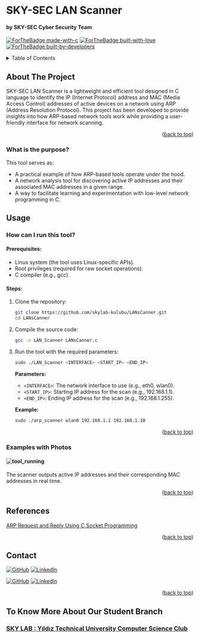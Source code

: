 
<a name="readme-top"></a>  

# SKY-SEC LAN Scanner  
#### by SKY-SEC Cyber Security Team  

[![ForTheBadge made-with-c](http://ForTheBadge.com/images/badges/made-with-c.svg)](https://en.wikipedia.org/wiki/C_(programming_language))
[![ForTheBadge built-with-love](http://ForTheBadge.com/images/badges/built-with-love.svg)](https://github.com/Muzaffer188/)  
[![ForTheBadge built-by-developers](http://ForTheBadge.com/images/badges/built-by-developers.svg)](https://github.com/m3rtuc/)

<details>  
  <summary>Table of Contents</summary>  
  <ol>  
    <li>  
      <a href="#about-the-project">About The Project</a>  
      <ul>  
        <li><a href="#what-is-the-purpose">What Is The Purpose?</a></li>  
      </ul>  
    </li>  
    <li>  
      <a href="#usage">Usage</a>  
      <ul>  
        <li><a href="#how-can-i-run-this-tool">How Can I Run This Tool?</a></li>  
      </ul>  
      <ul>  
        <li><a href="#examples-with-photos">Examples with Photos</a></li>  
      </ul>  
    </li>   
    <li><a href="#references">References</a></li>
    <li><a href="#contact">Contact</a></li>  
    <li><a href="#to-know-more-about-us">To Know More About Us</a></li>      
  </ol>  
</details>  

## About The Project  

SKY-SEC LAN Scanner is a lightweight and efficient tool designed in C language to identify the IP (Internet Protocol) address and MAC (Media Access Control) addresses of active devices on a network using ARP (Address Resolution Protocol). This project has been developed to provide insights into how ARP-based network tools work while providing a user-friendly interface for network scanning.  

<p align="right">(<a href="#readme-top">back to top</a>)</p>  

### What is the purpose?  

This tool serves as:  
- A practical example of how ARP-based tools operate under the hood.  
- A network analysis tool for discovering active IP addresses and their associated MAC addresses in a given range.  
- A way to facilitate learning and experimentation with low-level network programming in C.  

## Usage  

### How can I run this tool?  

#### Prerequisites:  
- Linux system (the tool uses Linux-specific APIs).  
- Root privileges (required for raw socket operations).  
- C compiler (e.g., gcc).  

#### Steps:  

1. Clone the repository:  
   ```bash
   git clone https://github.com/skylab-kulubu/LANsCanner.git  
   cd LANsCanner  
   ```

2. Compile the source code:  
   ```bash
   gcc -o LAN_Scanner LANsCanner.c  
   ```

3. Run the tool with the required parameters:  
   ```bash
   sudo ./LAN_Scanner <INTERFACE> <START_IP> <END_IP>  
   ```

   **Parameters:**  
   - `<INTERFACE>`: The network interface to use (e.g., eth0, wlan0).  
   - `<START_IP>`: Starting IP address for the scan (e.g., 192.168.1.1).  
   - `<END_IP>`: Ending IP address for the scan (e.g., 192.168.1.255).  

   **Example:**  
   ```bash
   sudo ./arp_scanner wlan0 192.168.1.1 192.168.1.10  
   ```

<p align="right">(<a href="#readme-top">back to top</a>)</p>  

### Examples with Photos  

#### ![tool_running](https://github.com/skylab-kulubu/LANsCanner/blob/main/SKY-SEC_LAN_Scanner1.jpg)  
The scanner outputs active IP addresses and their corresponding MAC addresses in real time.  

<p align="right">(<a href="#readme-top">back to top</a>)</p>  

## References  
  
[ARP Request and Reply Using C Socket Programming](https://stackoverflow.com/questions/16710040/arp-request-and-reply-using-c-socket-programming)  

<p align="right">(<a href="#readme-top">back to top</a>)</p>  

## Contact  

[![GitHub](https://img.shields.io/badge/GitHub-181717?style=for-the-badge&logo=github&logoColor=white)](https://github.com/Muzaffer188/)
[![LinkedIn](https://img.shields.io/badge/LinkedIn-0077B5?style=for-the-badge&logo=linkedin&logoColor=white)](https://www.linkedin.com/in/muzaffer-emer/) 

[![GitHub](https://img.shields.io/badge/GitHub-181717?style=for-the-badge&logo=github&logoColor=white)](https://github.com/m3rtuc/)
[![LinkedIn](https://img.shields.io/badge/LinkedIn-0077B5?style=for-the-badge&logo=linkedin&logoColor=white)](https://www.linkedin.com/in/mert-%C3%BC%C3%A7-6b20b82aa/) 

<p align="right">(<a href="#readme-top">back to top</a>)</p>  

## To Know More About Our Student Branch  
### [SKY LAB : Yıldız Technical University Computer Science Club](http://yildizskylab.com/ "SKY LAB Homepage")
